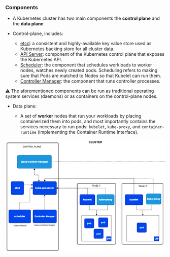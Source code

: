 
<br>

### Components 

* A Kubernetes cluster has two main components the **control plane** and the **data plane**

* Control-plane, includes:

    * [etcd](https://etcd.io/): a consistent and highly-available key value store used as Kubernetes backing store for all cluster data.
    * [API Server](https://kubernetes.io/docs/reference/command-line-tools-reference/kube-apiserver/): component of the Kubernetes control plane that exposes the Kubernetes API.
    * [Scheduler](https://kubernetes.io/docs/concepts/scheduling-eviction/kube-scheduler/): the component that schedules workloads to worker nodes, watches newly created pods. Scheduling refers to making sure that Pods are matched to Nodes so that Kubelet can run them.
    * [Controller Manager](https://kubernetes.io/docs/reference/command-line-tools-reference/kube-controller-manager/): the component that runs controller processes.

⚠️ The aforementioned components can be run as traditional operating system services (daemons) or as containers on the control-plane nodes.

* Data plane:

    * A set of **worker** nodes that run your workloads by placing containerized them into pods, and most importantly contains the services necessary to run pods: `kubelet`, `kube-proxy`, and `container-runtime` (implementing the Container Runtime Interface).

![Scan results](./assets/k8s_archi.png)







